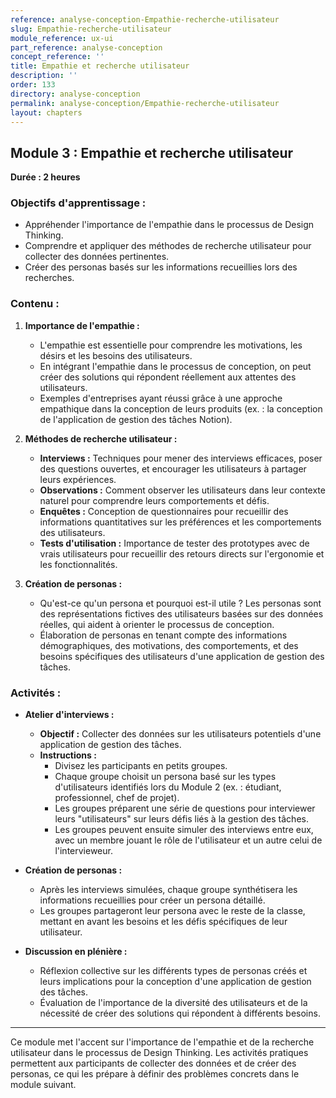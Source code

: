 ```yaml
---
reference: analyse-conception-Empathie-recherche-utilisateur
slug: Empathie-recherche-utilisateur
module_reference: ux-ui
part_reference: analyse-conception
concept_reference: ''
title: Empathie et recherche utilisateur
description: ''
order: 133
directory: analyse-conception
permalink: analyse-conception/Empathie-recherche-utilisateur
layout: chapters
---
```


## **Module 3 : Empathie et recherche utilisateur**  
**Durée : 2 heures**

### **Objectifs d'apprentissage :**
- Appréhender l'importance de l'empathie dans le processus de Design Thinking.
- Comprendre et appliquer des méthodes de recherche utilisateur pour collecter des données pertinentes.
- Créer des personas basés sur les informations recueillies lors des recherches.

### **Contenu :**

1. **Importance de l'empathie :**
   - L'empathie est essentielle pour comprendre les motivations, les désirs et les besoins des utilisateurs.
   - En intégrant l'empathie dans le processus de conception, on peut créer des solutions qui répondent réellement aux attentes des utilisateurs.
   - Exemples d'entreprises ayant réussi grâce à une approche empathique dans la conception de leurs produits (ex. : la conception de l'application de gestion des tâches Notion).

2. **Méthodes de recherche utilisateur :**
   - **Interviews :** Techniques pour mener des interviews efficaces, poser des questions ouvertes, et encourager les utilisateurs à partager leurs expériences.
   - **Observations :** Comment observer les utilisateurs dans leur contexte naturel pour comprendre leurs comportements et défis.
   - **Enquêtes :** Conception de questionnaires pour recueillir des informations quantitatives sur les préférences et les comportements des utilisateurs.
   - **Tests d'utilisation :** Importance de tester des prototypes avec de vrais utilisateurs pour recueillir des retours directs sur l'ergonomie et les fonctionnalités.

3. **Création de personas :**
   - Qu'est-ce qu'un persona et pourquoi est-il utile ? Les personas sont des représentations fictives des utilisateurs basées sur des données réelles, qui aident à orienter le processus de conception.
   - Élaboration de personas en tenant compte des informations démographiques, des motivations, des comportements, et des besoins spécifiques des utilisateurs d'une application de gestion des tâches.

### **Activités :**

- **Atelier d'interviews :**
  - **Objectif :** Collecter des données sur les utilisateurs potentiels d'une application de gestion des tâches.
  - **Instructions :**
    - Divisez les participants en petits groupes.
    - Chaque groupe choisit un persona basé sur les types d'utilisateurs identifiés lors du Module 2 (ex. : étudiant, professionnel, chef de projet).
    - Les groupes préparent une série de questions pour interviewer leurs "utilisateurs" sur leurs défis liés à la gestion des tâches.
    - Les groupes peuvent ensuite simuler des interviews entre eux, avec un membre jouant le rôle de l'utilisateur et un autre celui de l'intervieweur.

- **Création de personas :**
  - Après les interviews simulées, chaque groupe synthétisera les informations recueillies pour créer un persona détaillé.
  - Les groupes partageront leur persona avec le reste de la classe, mettant en avant les besoins et les défis spécifiques de leur utilisateur.

- **Discussion en plénière :**
  - Réflexion collective sur les différents types de personas créés et leurs implications pour la conception d'une application de gestion des tâches.
  - Évaluation de l'importance de la diversité des utilisateurs et de la nécessité de créer des solutions qui répondent à différents besoins.

---

Ce module met l'accent sur l'importance de l'empathie et de la recherche utilisateur dans le processus de Design Thinking. Les activités pratiques permettent aux participants de collecter des données et de créer des personas, ce qui les prépare à définir des problèmes concrets dans le module suivant.